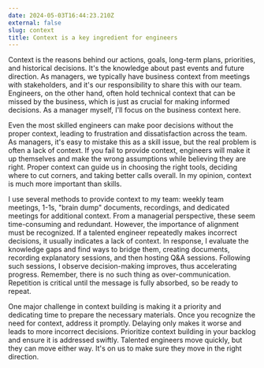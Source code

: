 ```yaml
---
date: 2024-05-03T16:44:23.210Z
external: false
slug: context
title: Context is a key ingredient for engineers
---
```


Context is the reasons behind our actions, goals, long-term plans, priorities, and historical decisions. It's the knowledge about past events and future direction. As managers, we typically have business context from meetings with stakeholders, and it's our responsibility to share this with our team. Engineers, on the other hand, often hold technical context that can be missed by the business, which is just as crucial for making informed decisions. As a manager myself, I'll focus on the business context here.

Even the most skilled engineers can make poor decisions without the proper context, leading to frustration and dissatisfaction across the team. As managers, it's easy to mistake this as a skill issue, but the real problem is often a lack of context. If you fail to provide context, engineers will make it up themselves and make the wrong assumptions while believing they are right. Proper context can guide us in choosing the right tools, deciding where to cut corners, and taking better calls overall. In my opinion, context is much more important than skills.

I use several methods to provide context to my team: weekly team meetings, 1-1s, "brain dump" documents, recordings, and dedicated meetings for additional context. From a managerial perspective, these seem time-consuming and redundant. However, the importance of alignment must be recognized. If a talented engineer repeatedly makes incorrect decisions, it usually indicates a lack of context. In response, I evaluate the knowledge gaps and find ways to bridge them, creating documents, recording explanatory sessions, and then hosting Q&A sessions. Following such sessions, I observe decision-making improves, thus accelerating progress. Remember, there is no such thing as over-communication. Repetition is critical until the message is fully absorbed, so be ready to repeat.

One major challenge in context building is making it a priority and dedicating time to prepare the necessary materials. Once you recognize the need for context, address it promptly. Delaying only makes it worse and leads to more incorrect decisions. Prioritize context building in your backlog and ensure it is addressed swiftly. Talented engineers move quickly, but they can move either way. It's on us to make sure they move in the right direction.
